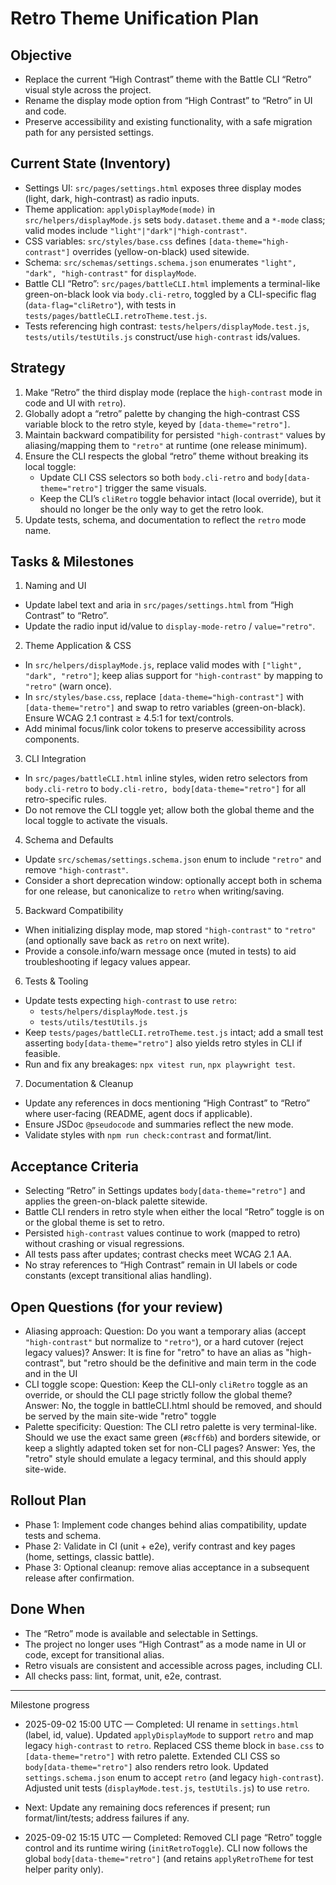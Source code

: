 # Retro Theme Unification Plan

## Objective
- Replace the current “High Contrast” theme with the Battle CLI “Retro” visual style across the project.
- Rename the display mode option from “High Contrast” to “Retro” in UI and code.
- Preserve accessibility and existing functionality, with a safe migration path for any persisted settings.

## Current State (Inventory)
- Settings UI: `src/pages/settings.html` exposes three display modes (light, dark, high-contrast) as radio inputs.
- Theme application: `applyDisplayMode(mode)` in `src/helpers/displayMode.js` sets `body.dataset.theme` and a `*-mode` class; valid modes include `"light"|"dark"|"high-contrast"`.
- CSS variables: `src/styles/base.css` defines `[data-theme="high-contrast"]` overrides (yellow-on-black) used sitewide.
- Schema: `src/schemas/settings.schema.json` enumerates `"light", "dark", "high-contrast"` for `displayMode`.
- Battle CLI “Retro”: `src/pages/battleCLI.html` implements a terminal-like green-on-black look via `body.cli-retro`, toggled by a CLI-specific flag (`data-flag="cliRetro"`), with tests in `tests/pages/battleCLI.retroTheme.test.js`.
- Tests referencing high contrast: `tests/helpers/displayMode.test.js`, `tests/utils/testUtils.js` construct/use `high-contrast` ids/values.

## Strategy
1. Make “Retro” the third display mode (replace the `high-contrast` mode in code and UI with `retro`).
2. Globally adopt a “retro” palette by changing the high-contrast CSS variable block to the retro style, keyed by `[data-theme="retro"]`.
3. Maintain backward compatibility for persisted `"high-contrast"` values by aliasing/mapping them to `"retro"` at runtime (one release minimum).
4. Ensure the CLI respects the global “retro” theme without breaking its local toggle:
   - Update CLI CSS selectors so both `body.cli-retro` and `body[data-theme="retro"]` trigger the same visuals.
   - Keep the CLI’s `cliRetro` toggle behavior intact (local override), but it should no longer be the only way to get the retro look.
5. Update tests, schema, and documentation to reflect the `retro` mode name.

## Tasks & Milestones

1) Naming and UI
- Update label text and aria in `src/pages/settings.html` from “High Contrast” to “Retro”.
- Update the radio input id/value to `display-mode-retro` / `value="retro"`.

2) Theme Application & CSS
- In `src/helpers/displayMode.js`, replace valid modes with `["light", "dark", "retro"]`; keep alias support for `"high-contrast"` by mapping to `"retro"` (warn once).
- In `src/styles/base.css`, replace `[data-theme="high-contrast"]` with `[data-theme="retro"]` and swap to retro variables (green-on-black). Ensure WCAG 2.1 contrast ≥ 4.5:1 for text/controls.
- Add minimal focus/link color tokens to preserve accessibility across components.

3) CLI Integration
- In `src/pages/battleCLI.html` inline styles, widen retro selectors from `body.cli-retro` to `body.cli-retro, body[data-theme="retro"]` for all retro-specific rules.
- Do not remove the CLI toggle yet; allow both the global theme and the local toggle to activate the visuals.

4) Schema and Defaults
- Update `src/schemas/settings.schema.json` enum to include `"retro"` and remove `"high-contrast"`.
- Consider a short deprecation window: optionally accept both in schema for one release, but canonicalize to `retro` when writing/saving.

5) Backward Compatibility
- When initializing display mode, map stored `"high-contrast"` to `"retro"` (and optionally save back as `retro` on next write).
- Provide a console.info/warn message once (muted in tests) to aid troubleshooting if legacy values appear.

6) Tests & Tooling
- Update tests expecting `high-contrast` to use `retro`:
  - `tests/helpers/displayMode.test.js`
  - `tests/utils/testUtils.js`
- Keep `tests/pages/battleCLI.retroTheme.test.js` intact; add a small test asserting `body[data-theme="retro"]` also yields retro styles in CLI if feasible.
- Run and fix any breakages: `npx vitest run`, `npx playwright test`.

7) Documentation & Cleanup
- Update any references in docs mentioning “High Contrast” to “Retro” where user-facing (README, agent docs if applicable).
- Ensure JSDoc `@pseudocode` and summaries reflect the new mode.
- Validate styles with `npm run check:contrast` and format/lint.

## Acceptance Criteria
- Selecting “Retro” in Settings updates `body[data-theme="retro"]` and applies the green-on-black palette sitewide.
- Battle CLI renders in retro style when either the local “Retro” toggle is on or the global theme is set to retro.
- Persisted `high-contrast` values continue to work (mapped to retro) without crashing or visual regressions.
- All tests pass after updates; contrast checks meet WCAG 2.1 AA.
- No stray references to “High Contrast” remain in UI labels or code constants (except transitional alias handling).

## Open Questions (for your review)
- Aliasing approach: Question: Do you want a temporary alias (accept `"high-contrast"` but normalize to `"retro"`), or a hard cutover (reject legacy values)? Answer: It is fine for "retro" to have an alias as "high-contrast", but "retro should be the definitive and main term in the code and in the UI
- CLI toggle scope: Question: Keep the CLI-only `cliRetro` toggle as an override, or should the CLI page strictly follow the global theme? Answer: No, the toggle in battleCLI.html should be removed, and should be served by the main site-wide "retro" toggle
- Palette specificity: Question: The CLI retro palette is very terminal-like. Should we use the exact same green (`#8cff6b`) and borders sitewide, or keep a slightly adapted token set for non-CLI pages? Answer: Yes, the "retro" style should emulate a legacy terminal, and this should apply site-wide.

## Rollout Plan
- Phase 1: Implement code changes behind alias compatibility, update tests and schema.
- Phase 2: Validate in CI (unit + e2e), verify contrast and key pages (home, settings, classic battle).
- Phase 3: Optional cleanup: remove alias acceptance in a subsequent release after confirmation.

## Done When
- The “Retro” mode is available and selectable in Settings.
- The project no longer uses “High Contrast” as a mode name in UI or code, except for transitional alias.
- Retro visuals are consistent and accessible across pages, including CLI.
- All checks pass: lint, format, unit, e2e, contrast.
---

Milestone progress

- 2025-09-02 15:00 UTC — Completed: UI rename in `settings.html` (label, id, value). Updated `applyDisplayMode` to support `retro` and map legacy `high-contrast` to `retro`. Replaced CSS theme block in `base.css` to `[data-theme="retro"]` with retro palette. Extended CLI CSS so `body[data-theme="retro"]` also renders retro look. Updated `settings.schema.json` enum to accept `retro` (and legacy `high-contrast`). Adjusted unit tests (`displayMode.test.js`, `testUtils.js`) to use `retro`.

- Next: Update any remaining docs references if present; run format/lint/tests; address failures if any.

- 2025-09-02 15:15 UTC — Completed: Removed CLI page “Retro” toggle control and its runtime wiring (`initRetroToggle`). CLI now follows the global `body[data-theme="retro"]` (and retains `applyRetroTheme` for test helper parity only).
